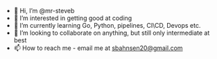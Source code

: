 - 👋 Hi, I’m @mr-steveb
- 👀 I’m interested in getting good at coding
- 🌱 I’m currently learning Go, Python, pipelines, CI\CD, Devops etc.
- 💞️ I’m looking to collaborate on anything, but still only intermediate at best
- 📫 How to reach me - email me at sbahnsen20@gmail.com

<!---
mr-steveb/mr-steveb is a ✨ special ✨ repository because its `README.md` (this file) appears on your GitHub profile.
You can click the Preview link to take a look at your changes.
--->
